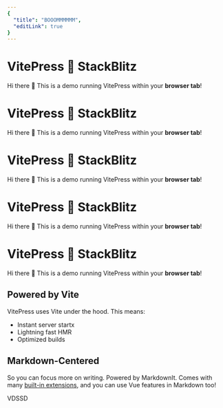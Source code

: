 ```yaml
---
{
  "title": "BOOOMMMMMM",
  "editLink": true
}
---
```

# VitePress 💙 StackBlitz

Hi there :wave: This is a demo running VitePress within your **browser tab**!

# VitePress 💙 StackBlitz

Hi there :wave: This is a demo running VitePress within your **browser tab**!
# VitePress 💙 StackBlitz

Hi there :wave: This is a demo running VitePress within your **browser tab**!
# VitePress 💙 StackBlitz

Hi there :wave: This is a demo running VitePress within your **browser tab**!
# VitePress 💙 StackBlitz

Hi there :wave: This is a demo running VitePress within your **browser tab**!
## Powered by Vite

VitePress uses Vite under the hood. This means:

- Instant server startx
- Lightning fast HMR
- Optimized builds

## Markdown-Centered

So you can focus more on writing. Powered by MarkdownIt. Comes with many [built-in extensions](https://vitepress.dev/guide/markdown), and you can use Vue features in Markdown too!


VDSSD
